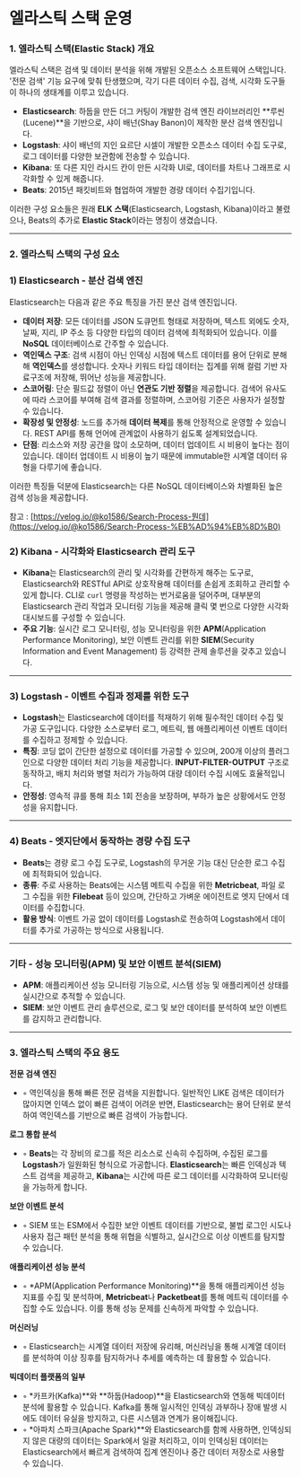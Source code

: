 # 엘라스틱 스택 운영

### 1. 엘라스틱 스택(Elastic Stack) 개요

엘라스틱 스택은 검색 및 데이터 분석을 위해 개발된 오픈소스 소프트웨어 스택입니다. '전문 검색' 기능 요구에 맞춰 탄생했으며, 각기 다른 데이터 수집, 검색, 시각화 도구들이 하나의 생태계를 이루고 있습니다.

- **Elasticsearch**: 하둡을 만든 더그 커팅이 개발한 검색 엔진 라이브러리인 **루씬(Lucene)**을 기반으로, 샤이 배넌(Shay Banon)이 제작한 분산 검색 엔진입니다.
- **Logstash**: 샤이 배넌의 지인 요르단 시셀이 개발한 오픈소스 데이터 수집 도구로, 로그 데이터를 다양한 보관함에 전송할 수 있습니다.
- **Kibana**: 또 다른 지인 라시드 칸이 만든 시각화 UI로, 데이터를 차트나 그래프로 시각화할 수 있게 해줍니다.
- **Beats**: 2015년 패킷비트와 협업하여 개발한 경량 데이터 수집기입니다.

이러한 구성 요소들은 원래 **ELK 스택**(Elasticsearch, Logstash, Kibana)이라고 불렸으나, Beats의 추가로 **Elastic Stack**이라는 명칭이 생겼습니다.

---

### 2. 엘라스틱 스택의 구성 요소

### 1) Elasticsearch - 분산 검색 엔진

Elasticsearch는 다음과 같은 주요 특징을 가진 분산 검색 엔진입니다.

- **데이터 저장**: 모든 데이터를 JSON 도큐먼트 형태로 저장하며, 텍스트 외에도 숫자, 날짜, 지리, IP 주소 등 다양한 타입의 데이터 검색에 최적화되어 있습니다. 이를 **NoSQL** 데이터베이스로 간주할 수 있습니다.
- **역인덱스 구조**: 검색 시점이 아닌 인덱싱 시점에 텍스트 데이터를 용어 단위로 분해해 **역인덱스**를 생성합니다. 숫자나 키워드 타입 데이터는 집계를 위해 컬럼 기반 자료구조에 저장해, 뛰어난 성능을 제공합니다.
- **스코어링**: 단순 필드값 정렬이 아닌 **연관도 기반 정렬**을 제공합니다. 검색어 유사도에 따라 스코어를 부여해 검색 결과를 정렬하며, 스코어링 기준은 사용자가 설정할 수 있습니다.
- **확장성 및 안정성**: 노드를 추가해 **데이터 복제**를 통해 안정적으로 운영할 수 있습니다. REST API를 통해 언어에 관계없이 사용하기 쉽도록 설계되었습니다.
- **단점**: 리소스와 저장 공간을 많이 소모하며, 데이터 업데이트 시 비용이 높다는 점이 있습니다. 데이터 업데이트 시 비용이 높기 때문에 immutable한 시계열 데이터 유형을 다루기에 좋습니다.

이러한 특징들 덕분에 Elasticsearch는 다른 NoSQL 데이터베이스와 차별화된 높은 검색 성능을 제공합니다.

참고 : [https://velog.io/@ko1586/Search-Process-뭔데](https://velog.io/@ko1586/Search-Process-%EB%AD%94%EB%8D%B0)

### 2) Kibana - 시각화와 Elasticsearch 관리 도구

- **Kibana**는 Elasticsearch의 관리 및 시각화를 간편하게 해주는 도구로, Elasticsearch와 RESTful API로 상호작용해 데이터를 손쉽게 조회하고 관리할 수 있게 합니다. CLI로 `curl` 명령을 작성하는 번거로움을 덜어주며, 대부분의 Elasticsearch 관리 작업과 모니터링 기능을 제공해 클릭 몇 번으로 다양한 시각화 대시보드를 구성할 수 있습니다.
- **주요 기능**: 실시간 로그 모니터링, 성능 모니터링을 위한 **APM**(Application Performance Monitoring), 보안 이벤트 관리를 위한 **SIEM**(Security Information and Event Management) 등 강력한 관제 솔루션을 갖추고 있습니다.

---

### 3) Logstash - 이벤트 수집과 정제를 위한 도구

- **Logstash**는 Elasticsearch에 데이터를 적재하기 위해 필수적인 데이터 수집 및 가공 도구입니다. 다양한 소스로부터 로그, 메트릭, 웹 애플리케이션 이벤트 데이터를 수집하고 정제할 수 있습니다.
- **특징**: 코딩 없이 간단한 설정으로 데이터를 가공할 수 있으며, 200개 이상의 플러그인으로 다양한 데이터 처리 기능을 제공합니다. **INPUT-FILTER-OUTPUT** 구조로 동작하고, 배치 처리와 병렬 처리가 가능하여 대량 데이터 수집 시에도 효율적입니다.
- **안정성**: 영속적 큐를 통해 최소 1회 전송을 보장하며, 부하가 높은 상황에서도 안정성을 유지합니다.

---

### 4) Beats - 엣지단에서 동작하는 경량 수집 도구

- **Beats**는 경량 로그 수집 도구로, Logstash의 무거운 기능 대신 단순한 로그 수집에 최적화되어 있습니다.
- **종류**: 주로 사용하는 Beats에는 시스템 메트릭 수집을 위한 **Metricbeat**, 파일 로그 수집을 위한 **Filebeat** 등이 있으며, 간단하고 가벼운 에이전트로 엣지 단에서 데이터를 수집합니다.
- **활용 방식**: 이벤트 가공 없이 데이터를 Logstash로 전송하여 Logstash에서 데이터를 추가로 가공하는 방식으로 사용됩니다.

---

### 기타 - 성능 모니터링(APM) 및 보안 이벤트 분석(SIEM)

- **APM**: 애플리케이션 성능 모니터링 기능으로, 시스템 성능 및 애플리케이션 상태를 실시간으로 추적할 수 있습니다.
- **SIEM**: 보안 이벤트 관리 솔루션으로, 로그 및 보안 데이터를 분석하여 보안 이벤트를 감지하고 관리합니다.

---

### 3. 엘라스틱 스택의 주요 용도

**전문 검색 엔진**

- ◦ 역인덱싱을 통해 빠른 전문 검색을 지원합니다. 일반적인 LIKE 검색은 데이터가 많아지면 인덱스 없이 빠른 검색이 어려운 반면, Elasticsearch는 용어 단위로 분석하여 역인덱스를 기반으로 빠른 검색이 가능합니다.

**로그 통합 분석**

- ◦ **Beats**는 각 장비의 로그를 적은 리소스로 신속히 수집하며, 수집된 로그를 **Logstash**가 일원화된 형식으로 가공합니다. **Elasticsearch**는 빠른 인덱싱과 텍스트 검색을 제공하고, **Kibana**는 시간에 따른 로그 데이터를 시각화하여 모니터링을 가능하게 합니다.

**보안 이벤트 분석**

- ◦ SIEM 또는 ESM에서 수집한 보안 이벤트 데이터를 기반으로, 불법 로그인 시도나 사용자 접근 패턴 분석을 통해 위협을 식별하고, 실시간으로 이상 이벤트를 탐지할 수 있습니다.

**애플리케이션 성능 분석**

- ◦ *APM(Application Performance Monitoring)**을 통해 애플리케이션 성능 지표를 수집 및 분석하며, **Metricbeat**나 **Packetbeat**를 통해 메트릭 데이터를 수집할 수도 있습니다. 이를 통해 성능 문제를 신속하게 파악할 수 있습니다.

**머신러닝**

- ◦ Elasticsearch는 시계열 데이터 저장에 유리해, 머신러닝을 통해 시계열 데이터를 분석하여 이상 징후를 탐지하거나 추세를 예측하는 데 활용할 수 있습니다.

**빅데이터 플랫폼의 일부**

- ◦ *카프카(Kafka)**와 **하둡(Hadoop)**을 Elasticsearch와 연동해 빅데이터 분석에 활용할 수 있습니다. Kafka를 통해 일시적인 인덱싱 과부하나 장애 발생 시에도 데이터 유실을 방지하고, 다른 시스템과 연계가 용이해집니다.
- ◦ *아파치 스파크(Apache Spark)**와 Elasticsearch를 함께 사용하면, 인덱싱되지 않은 대량의 데이터는 Spark에서 일괄 처리하고, 이미 인덱싱된 데이터는 Elasticsearch에서 빠르게 검색하여 집계 엔진이나 중간 데이터 저장소로 사용할 수 있습니다.